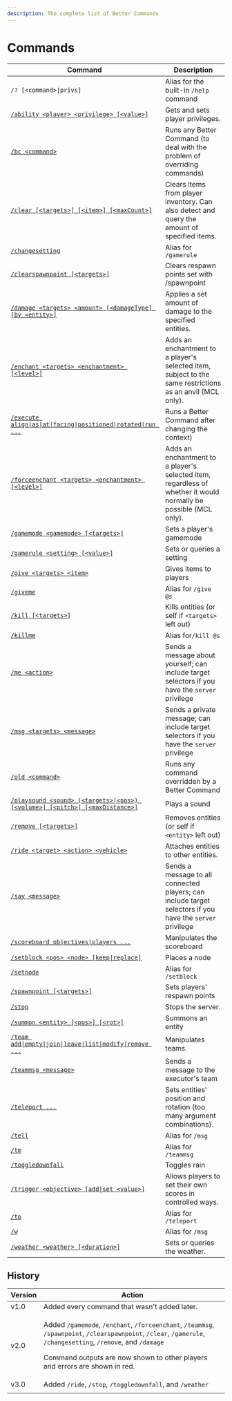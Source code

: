```yaml
---
description: The complete list of Better Commands
---
```


# Commands

| Command                                                                                      | Description                                                                                                      |
| -------------------------------------------------------------------------------------------- | ---------------------------------------------------------------------------------------------------------------- |
| `/? [<command>\|privs]`                                                                      | Alias for the built-in `/help` command                                                                           |
| [`/ability <player> <privilege> [<value>]`](ability.md)                                      | Gets and sets player privileges.                                                                                 |
| [`/bc <command>`](bc.md)                                                                     | Runs any Better Command (to deal with the problem of overriding commands)                                        |
| [`/clear [<targets>] [<item>] [<maxCount>]`](clear.md)                                       | Clears items from player inventory. Can also detect and query the amount of specified items.                     |
| [`/changesetting`](gamerule.md)                                                              | Alias for `/gamerule`                                                                                            |
| [`/clearspawnpoint [<targets>]`](clearspawnpoint.md)                                         | Clears respawn points set with /spawnpoint                                                                       |
| [`/damage <targets> <amount> [<damageType] [by <entity>]`](damage.md)                        | Applies a set amount of damage to the specified entities.                                                        |
| [`/enchant <targets> <enchantment> [<level>]`](enchant.md)                                   | Adds an enchantment to a player's selected item, subject to the same restrictions as an anvil (MCL only).        |
| [`/execute align\|as\|at\|facing\|positioned\|rotated\|run ...`](execute.md)                 | Runs a Better Command after changing the context)                                                                |
| [`/forceenchant <targets> <enchantment> [<level>]`](forceenchant.md)                         | Adds an enchantment to a player's selected item, regardless of whether it would normally be possible (MCL only). |
| [`/gamemode <gamemode> [<targets>]`](gamemode.md)                                            | Sets a player's gamemode                                                                                         |
| [`/gamerule <setting> [<value>]`](gamerule.md)                                               | Sets or queries a setting                                                                                        |
| [`/give <targets> <item>`](give.md)                                                          | Gives items to players                                                                                           |
| [`/giveme`](give.md)                                                                         | Alias for `/give @s`                                                                                             |
| [`/kill [<targets>]`](kill.md)                                                               | Kills entities (or self if `<targets>` left out)                                                                 |
| [`/killme`](kill.md)                                                                         | Alias for`/kill @s`                                                                                              |
| [`/me <action>`](me.md)                                                                      | Sends a message about yourself; can include target  selectors if you have the `server` privilege                 |
| [`/msg <targets> <message>`](msg.md)                                                         | Sends a private message; can include target selectors if you have the `server` privilege                         |
| [`/old <command>`](old.md)                                                                   | Runs any command overridden by a Better Command                                                                  |
| [`/playsound <sound> (<targets>\|<pos>) [<volume>] [<pitch>] [<maxDistance>]`](playsound.md) | Plays a sound                                                                                                    |
| [`/remove [<targets>]`](remove.md)                                                           | Removes entities (or self if `<entity>` left out)                                                                |
| [`/ride <target> <action> <vehicle>`](ride.md)                                               | Attaches entities to other entities.                                                                             |
| [`/say <message>`](say.md)                                                                   | Sends a message to all connected players; can include target selectors if you have the `server` privilege        |
| [`/scoreboard objectives\|players ...`](scoreboard.md)                                       | Manipulates the scoreboard                                                                                       |
| [`/setblock <pos> <node> [keep\|replace]`](setblock.md)                                      | Places a node                                                                                                    |
| [`/setnode`](setblock.md)                                                                    | Alias for `/setblock`                                                                                            |
| [`/spawnpoint [<targets>]`](spawnpoint.md)                                                   | Sets players' respawn points                                                                                     |
| [`/stop`](stop.md)                                                                           | Stops the server.                                                                                                |
| [`/summon <entity> [<pos>] [<rot>]`](summon.md)                                              | Summons an entity                                                                                                |
| [`/team add\|empty\|join\|leave\|list\|modify\|remove ...`](team.md)                         | Manipulates teams.                                                                                               |
| [`/teammsg <message>`](teammsg.md)                                                           | Sends a message to the executor's team                                                                           |
| [`/teleport ...`](teleport.md)                                                               | Sets entities' position and rotation (too many argument combinations).                                           |
| [`/tell`](msg.md)                                                                            | Alias for `/msg`                                                                                                 |
| [`/tm`](teammsg.md)                                                                          | Alias for `/teammsg`                                                                                             |
| [`/toggledownfall`](toggledownfall.md)                                                       | Toggles rain                                                                                                     |
| [`/trigger <objective> [add\|set <value>]`](trigger.md)                                      | Allows players to set their own scores in controlled ways.                                                       |
| [`/tp`](teleport.md)                                                                         | Alias for `/teleport`                                                                                            |
| [`/w`](msg.md)                                                                               | Alias for `/msg`                                                                                                 |
| [`/weather <weather> [<duration>]`](weather.md)                                              | Sets or queries the weather.                                                                                     |

## History

| Version | Action                                                                                                                                                                                                                                                                                                                                                                             |
| ------- | ---------------------------------------------------------------------------------------------------------------------------------------------------------------------------------------------------------------------------------------------------------------------------------------------------------------------------------------------------------------------------------- |
| v1.0    | Added every command that wasn't added later.                                                                                                                                                                                                                                                                                                                                       |
| v2.0    | <p>Added <code>/gamemode</code>, <code>/enchant</code>, <code>/forceenchant</code>, <code>/teammsg</code>, <code>/spawnpoint</code>, <code>/clearspawnpoint</code>, <code>/clear</code>, <code>/gamerule</code>, <code>/changesetting</code>, <code>/remove</code>, and <code>/damage</code></p><p>Command outputs are now shown to other players and errors are shown in red.</p> |
| v3.0    | Added `/ride`, `/stop`, `/toggledownfall`, and `/weather`                                                                                                                                                                                                                                                                                                                          |
|         |                                                                                                                                                                                                                                                                                                                                                                                    |

